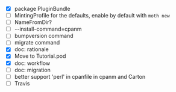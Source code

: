 - [x] package PluginBundle
- [ ] MintingProfile for the defaults, enable by default with `moth new`
- [ ] NameFromDir?
- [ ] --install-command=cpanm
- [ ] bumpversion command
- [ ] migrate command
- [x] doc: rationale
- [x] Move to Tutorial.pod
- [x] doc: workflow
- [ ] doc: migration
- [ ] better support 'perl' in cpanfile in cpanm and Carton
- [ ] Travis
